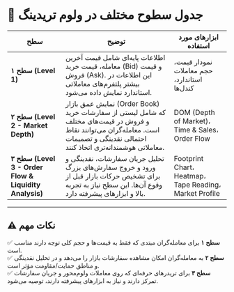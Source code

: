 # 📌 جدول سطوح مختلف در ولوم تریدینگ  

| **سطح** | **توضیح** | **ابزارهای مورد استفاده** |
|---------|----------|---------------------------|
| **سطح ۱ (Level 1)** | اطلاعات پایه‌ای شامل قیمت آخرین معامله، قیمت خرید (Bid) و قیمت فروش (Ask). این اطلاعات در بیشتر پلتفرم‌های معاملاتی استاندارد نمایش داده می‌شود. | نمودار قیمت، حجم معاملات استاندارد، کندل‌ها |
| **سطح ۲ (Level 2 - Market Depth)** | نمایش عمق بازار (Order Book) که شامل لیستی از سفارشات خرید و فروش در قیمت‌های مختلف است. معامله‌گران می‌توانند نقاط احتمالی نقدینگی و تصمیمات معاملاتی هوشمندانه‌تری اتخاذ کنند. | DOM (Depth of Market)، Time & Sales، Order Flow |
| **سطح ۳ (Level 3 - Order Flow & Liquidity Analysis)** | تحلیل جریان سفارشات، نقدینگی و ورود و خروج سفارش‌های بزرگ برای تشخیص حرکات بازار قبل از وقوع آن‌ها. این سطح نیاز به تجربه بالا و ابزارهای پیشرفته دارد. | Footprint Chart، Heatmap، Tape Reading، Market Profile |

---

## ⚠️ نکات مهم

✅ **سطح ۱** برای معامله‌گران مبتدی که فقط به قیمت‌ها و حجم کلی توجه دارند مناسب است.  
✅ **سطح ۲** به معامله‌گران امکان مشاهده سفارشات بازار را می‌دهد و در تحلیل نقدینگی و مناطق حمایت/مقاومت مؤثر است.  
✅ **سطح ۳** برای تریدرهای حرفه‌ای که روی معاملات ولوم‌محور و جریان سفارشات تمرکز دارند و نیاز به ابزارهای پیشرفته دارند، توصیه می‌شود.  
